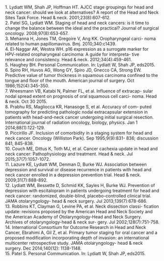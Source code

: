 1\. Lydiatt WM, Shah JP, Hoffman HT. AJCC stage groupings for head
and neck cancer: should we look at alternatives? A report of the Head
and Neck Sites Task Force. Head & neck. 2001;23(8):607-612.  
2\. Patel SG, Lydiatt WM. Staging of head and neck cancers: is it time
to change the balance between the ideal and the practical? Journal
of surgical oncology. 2008;97(8):653-657.  
3\. Mehanna H, Jones TM, Gregoire V, Ang KK. Oropharyngeal carci-
noma related to human papillomavirus. Bmj. 2010;340:c1439.  
4\. El-Naggar AK, Westra WH. p16 expression as a surrogate marker
for HPV-related oropharyngeal carcinoma: A guide for interpreta-
tive relevance and consistency. Head & neck. 2012;34(4):459-461.  
5\. Haughey BH. Personal Communication. In: Lydiatt W, Shah JP,
eds2015.  
6\. Spiro RH, Huvos AG, Wong GY, Spiro JD, Gnecco CA, Strong
EW. Predictive value of tumor thickness in squamous carcinoma
confined to the tongue and floor of the mouth. American journal of
surgery. Oct 1986;152(4):345-350.  
7\. Wreesmann VB, Katabi N, Palmer FL, et al. Influence of extracap-
sular nodal spread extent on prognosis of oral squamous cell carci-
noma. Head & neck. Oct 30 2015.  
8\. Prabhu RS, Magliocca KR, Hanasoge S, et al. Accuracy of com-
puted tomography for predicting pathologic nodal extracapsular
extension in patients with head-and-neck cancer undergoing initial
surgical resection. International journal of radiation oncology,
biology, physics. Jan 1 2014;88(1):122-129.  
9\. Piccirillo JF. Inclusion of comorbidity in a staging system for head
and neck cancer. Oncology (Williston Park). Sep 1995;9(9):831-
836; discussion 841, 845-838.  
10\. Couch ME, Dittus K, Toth MJ, et al. Cancer cachexia update in
head and neck cancer: Pathophysiology and treatment. Head &
neck. Jul 2015;37(7):1057-1072.  
11\. Lazure KE, Lydiatt WM, Denman D, Burke WJ. Association
between depression and survival or disease recurrence in patients
with head and neck cancer enrolled in a depression prevention trial.
Head & neck. 2009;31(7):888-892.  
12\. Lydiatt WM, Bessette D, Schmid KK, Sayles H, Burke WJ.
Prevention of depression with escitalopram in patients undergoing
treatment for head and neck cancer: randomized, double-blind,
placebo-controlled clinical trial. JAMA otolaryngology- head &
neck surgery. Jul 2013;139(7):678-686.  
13\. Robbins KT, Clayman G, Levine PA, et al. Neck dissection classi-
fication update: revisions proposed by the American Head and
Neck Society and the American Academy of Otolaryngology-Head
and Neck Surgery. Archives of otolaryngology-head & neck sur-
gery. Jul 2002;128(7):751-758.  
14\. International Consortium for Outcome Research in Head and Neck
Cancer, Ebrahimi A, Gil Z, et al. Primary tumor staging for oral
cancer and a proposed modification incorporating depth of
invasion: an international multicenter retrospective study. JAMA
otolaryngology- head & neck surgery. Dec 2014;140(12):
1138-1148.  
15\. Patel S. Personal Communication. In: Lydiatt W, Shah JP, eds2015.  
<!-- PageNumber="5" -->
<!-- PageBreak -->  
<!-- PageBreak -->